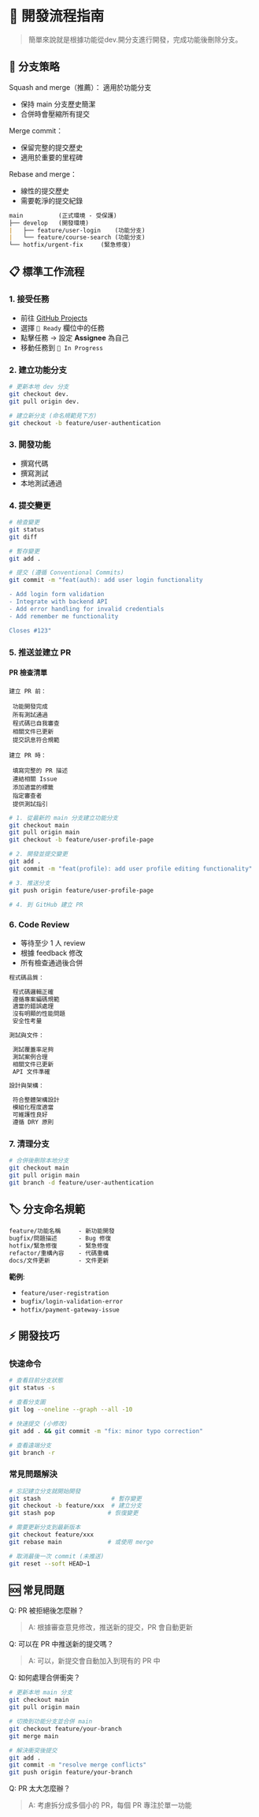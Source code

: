 # 🔄 開發流程指南

>簡單來說就是根據功能從dev.開分支進行開發，完成功能後刪除分支。

## 🌿 分支策略

Squash and merge（推薦）：
適用於功能分支

- 保持 main 分支歷史簡潔
- 合併時會壓縮所有提交

Merge commit：

- 保留完整的提交歷史
- 適用於重要的里程碑

Rebase and merge：

- 線性的提交歷史
- 需要乾淨的提交紀錄

```markdown
main          (正式環境 - 受保護)
├── develop   (開發環境)
|   ├── feature/user-login    (功能分支)
|   └── feature/course-search (功能分支)
└── hotfix/urgent-fix     (緊急修復)
```

## 📋 標準工作流程

### 1. 接受任務

- 前往 [GitHub Projects](https://github.com/users/TobyWuNumOne/projects/4)
- 選擇 `🎯 Ready` 欄位中的任務
- 點擊任務 → 設定 **Assignee** 為自己
- 移動任務到 `🔄 In Progress`

### 2. 建立功能分支

```bash
# 更新本地 dev 分支
git checkout dev.
git pull origin dev.

# 建立新分支 (命名規範見下方)
git checkout -b feature/user-authentication
```

### 3. 開發功能

- 撰寫代碼
- 撰寫測試
- 本地測試通過

### 4. 提交變更

```bash
# 檢查變更
git status
git diff

# 暫存變更
git add .

# 提交 (遵循 Conventional Commits)
git commit -m "feat(auth): add user login functionality

- Add login form validation
- Integrate with backend API
- Add error handling for invalid credentials
- Add remember me functionality

Closes #123"
```

### 5. 推送並建立 PR

#### PR 檢查清單

```maarkdown
建立 PR 前：

 功能開發完成
 所有測試通過
 程式碼已自我審查
 相關文件已更新
 提交訊息符合規範

建立 PR 時：

 填寫完整的 PR 描述
 連結相關 Issue
 添加適當的標籤
 指定審查者
 提供測試指引
```

```bash
# 1. 從最新的 main 分支建立功能分支
git checkout main
git pull origin main
git checkout -b feature/user-profile-page

# 2. 開發並提交變更
git add .
git commit -m "feat(profile): add user profile editing functionality"

# 3. 推送分支
git push origin feature/user-profile-page

# 4. 到 GitHub 建立 PR
```

### 6. Code Review

- 等待至少 1 人 review
- 根據 feedback 修改
- 所有檢查通過後合併

```markdown
程式碼品質：

 程式碼邏輯正確
 遵循專案編碼規範
 適當的錯誤處理
 沒有明顯的性能問題
 安全性考量

測試與文件：

 測試覆蓋率足夠
 測試案例合理
 相關文件已更新
 API 文件準確

設計與架構：

 符合整體架構設計
 模組化程度適當
 可維護性良好
 遵循 DRY 原則
```

### 7. 清理分支

```bash
# 合併後刪除本地分支
git checkout main
git pull origin main
git branch -d feature/user-authentication
```

## 🏷️ 分支命名規範

```markdown
feature/功能名稱     - 新功能開發
bugfix/問題描述      - Bug 修復
hotfix/緊急修復      - 緊急修復
refactor/重構內容    - 代碼重構
docs/文件更新        - 文件更新
```

**範例**:

- `feature/user-registration`
- `bugfix/login-validation-error`
- `hotfix/payment-gateway-issue`

## ⚡ 開發技巧

### 快速命令

```bash
# 查看目前分支狀態
git status -s

# 查看分支圖
git log --oneline --graph --all -10

# 快速提交 (小修改)
git add . && git commit -m "fix: minor typo correction"

# 查看遠端分支
git branch -r
```

### 常見問題解決

```bash
# 忘記建立分支就開始開發
git stash                    # 暫存變更
git checkout -b feature/xxx  # 建立分支
git stash pop               # 恢復變更

# 需要更新分支到最新版本
git checkout feature/xxx
git rebase main             # 或使用 merge

# 取消最後一次 commit (未推送)
git reset --soft HEAD~1
```

## 🆘 常見問題

Q: PR 被拒絕後怎麼辦？
>A: 根據審查意見修改，推送新的提交，PR 會自動更新

Q: 可以在 PR 中推送新的提交嗎？
>A: 可以，新提交會自動加入到現有的 PR 中

Q: 如何處理合併衝突？

```bash
# 更新本地 main 分支
git checkout main
git pull origin main

# 切換到功能分支並合併 main
git checkout feature/your-branch
git merge main

# 解決衝突後提交
git add .
git commit -m "resolve merge conflicts"
git push origin feature/your-branch
```

Q: PR 太大怎麼辦？
>A: 考慮拆分成多個小的 PR，每個 PR 專注於單一功能
